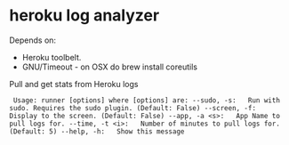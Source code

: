 heroku log analyzer
===================

Depends on:

* Heroku toolbelt.
* GNU/Timeout - on OSX do brew install coreutils 

Pull and get stats from Heroku logs
  
``  Usage:
    runner [options]
    where [options] are:
      --sudo, -s:   Run with sudo. Requires the sudo plugin. (Default: False)
    --screen, -f:   Display to the screen. (Default: False)
   --app, -a <s>:   App Name to pull logs for.
  --time, -t <i>:   Number of minutes to pull logs for. (Default: 5)
      --help, -h:   Show this message
``
